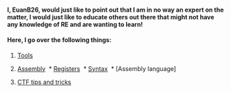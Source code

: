 #### I, EuanB26, would just like to point out that I am in no way an expert on the matter, I would just like to educate others out there that might not have any knowledge of RE and are wanting to learn!

#### Here, I go over the following things:
1) [Tools](Tools.md)

2) [Assembly](Assembly.md)
&nbsp;* [Registers]()
&nbsp;* [Syntax](https://github.com/TheWinRaRs/References/blob/master/Reverse%20Engineering/Assembly.md#syntax)
&nbsp;* [Assembly language]

3) [CTF tips and tricks](CTF%20Tips%20And%20Tricks.md)
